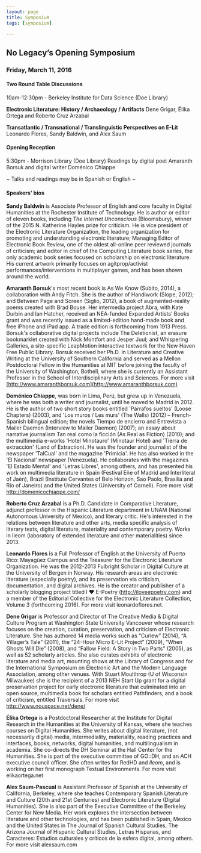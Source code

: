 ```yaml
---
layout: page
title: Symposium
tags: [symposium]

---
```


<h2>No Legacy’s Opening Symposium</h2>
<h3>Friday, March 11, 2016</h3>


<h4>Two Round Table Discussions</h4>

10am-12:30pm - Berkeley Institute for Data Science (Doe Library)

**Electronic Literature: History / Archaeology / Artifacts**
Dene Grigar, Élika Ortega and Roberto Cruz Arzabal

**Transatlantic / Transnational / Translinguistic Perspectives on E-Lit**
Leonardo Flores, Sandy Baldwin, and Alex Saum


<h4>Opening Reception</h4>

5:30pm - Morrison Library (Doe Library)
Readings by digital poet Amaranth Borsuk and digital writer Doménico Chiappe

~ Talks and readings may be in Spanish or English ~


<h4>Speakers' bios</h4>

<b>Sandy Baldwin</b> is Associate Professor of English and core faculty in Digital Humanities at the Rochester Institute of Technology. He is author or editor of eleven books, including _The Internet Unconscious_ (Bloomsbury), winner of the 2015 N. Katherine Hayles prize for criticism. He is vice president of the Electronic Literature Organization, the leading organization for promoting and understanding electronic literature; Managing Editor of Electronic Book Review, one of the oldest all-online peer reviewed journals of criticism; and editor in chief of the Computing Literature book series, the only academic book series focused on scholarship on electronic literature. His current artwork primarily focuses on agitprop/activist performances/interventions in multiplayer games, and has been shown around the world.

<b>Amaranth Borsuk</b>'s most recent book is As We Know (Subito, 2014), a collaboration with Andy Fitch. She is the author of Handiwork (Slope, 2012); and Between Page and Screen (Siglio, 2012), a book of augmented-reality poems created with Brad Bouse. Her intermedia project Abra, with Kate Durbin and Ian Hatcher, received an NEA-funded Expanded Artists’ Books grant and was recently issued as a limited-edition hand-made book and free iPhone and iPad app. A trade edition is forthcoming from 1913 Press. Borsuk's collaborative digital projects include The Deletionist, an erasure bookmarklet created with Nick Montfort and Jesper Juul; and Whispering Galleries, a site-specific LeapMotion interactive textwork for the New Haven Free Public Library. Borsuk received her Ph.D. in Literature and Creative Writing at the University of Southern California and served as a Mellon Postdoctoral Fellow in the Humanities at MIT before joining the faculty of the University of Washington, Bothell, where she is currently an Assistant Professor in the School of Interdisciplinary Arts and Sciences. For more visit [http://www.amaranthborsuk.com](http://www.amaranthborsuk.com)


<b>Doménico Chiappe</b>, was born in Lima, Perú, but grew up in Venezuela, where he was both a writer and journalist, until he moved to Madrid in 2012. He is the author of two short story books entitled 'Párrafos sueltos' (Loose Chapters) (2003), and 'Los muros / Les murs' (The Walls) (2012) – French-Spanish bilingual edition; the novels Tiempo de encierro and Entrevista a Mailer Daemon (Interview to Mailer Daemon) (2007); an essay about narrative journalism Tan real como la ficción (As Real as Fiction) (2010); and the multimedia e-works 'Hotel Minotauro' (Minotaur Hotel) and 'Tierra de extracción' (Land of Extraction). He was the founder and journalist of the newspaper 'TalCual' and the magazine 'Primicia'. He has also worked in the 'El Nacional' newspaper (Venezuela). He collaborates with the magazines 'El Estado Mental' and 'Letras Libres', among others, and has presented his work on multimedia literature in Spain (Festival Eñe of Madrid and Interliteral of Jaén), Brazil (Institute Cervantes of Belo Horizon, Sao Paolo, Brasilia and Rio of Janeiro) and the United States (University of Cornell). Fore more visit http://domenicochiappe.com/

<b>Roberto Cruz Arzabal</b> is a Ph.D. Candidate in Comparative Literature, adjunct professor in the Hispanic Literature department in UNAM (National Autonomous University of Mexico), and literary critic​. He's interested in the relations between literature and other arts, media specific analysis of literary texts, digital literature, materiality and contemporary poetry. Works in lleom (laboratory of extended literature and other materialities) since 2013.

<b>Leonardo Flores</b> is a Full Professor of English at the University of Puerto Rico: Mayagüez Campus and the Treasurer for the Electronic Literature Organization. He was the 2012-2013 Fulbright Scholar in Digital Culture at the University of Bergen in Norway. His research areas are electronic literature (especially poetry), and its preservation via criticism, documentation, and digital archives. He is the creator and publisher of a scholarly blogging project titled I ♥ E-Poetry (http://iloveepoetry.com) and a member of the Editorial Collective for the Electronic Literature Collection, Volume 3 (forthcoming 2016). For more visit leonardoflores.net.

<b>Dene Grigar</b> is Professor and Director of The Creative Media & Digital Culture Program at Washington State University Vancouver whose research focuses on the creation, curation, preservation, and criticism of Electronic Literature. She has authored 14 media works such as “Curlew” (2014), “A Villager’s Tale” (2011), the “24-Hour Micro E-Lit Project” (2009), “When Ghosts Will Die” (2008), and “Fallow Field: A Story in Two Parts" (2005), as well as 52 scholarly articles. She also curates exhibits of electronic literature and media art, mounting shows at the Library of Congress and for the International Symposium on Electronic Art and the Modern Language Association, among other venues. With Stuart Moulthrop (U of Wisconsin Milwaukee) she is the recipient of a 2013 NEH Start Up grant for a digital preservation project for early electronic literature that culminated into an open source, multimedia book for scholars entitled Pathfinders, and a book of criticism, entitled Traversals. For more visit http://www.nouspace.net/dene/

<b>Élika Ortega</b> is a Postdoctoral Researcher at the Institute for Digital Research in the Humanities at the University of Kansas, where she teaches courses on Digital Humanities. She writes about digital literature, (not necessarily digital) media, intermediality, materiality, reading practices and interfaces, books, networks, digital humanities, and multilingualism in academia. She co-directs the DH Seminar at the Hall Center for the Humanities. She is part of the executive committee of GO::DH, and an ACH executive council officer. She often writes for RedHD and _lleom_, and is working on her first monograph Textual Environments. For more visit elikaortega.net

<b>Alex Saum-Pascual</b> is Assistant Professor of Spanish at the University of California, Berkeley, where she teaches Contemporary Spanish Literature and Culture (20th and 21st Centuries) and Electronic Literature (Digital Humanities). She is also part of the Executive Committee of the Berkeley Center for New Media. Her work explores the intersection between literature and other technologies, and has been published in Spain, Mexico and the United States in The Journal of Spanish Cultural Studies, The Arizona Journal of Hispanic Cultural Studies, Letras Hispanas, and Caracteres: Estudios culturales y críticos de la esfera digital, among others. For more visit alexsaum.com
